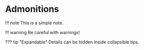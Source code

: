 # Admonitions

!!! note
This is a simple note.

!!! warning
Be careful with warnings!

??? tip "Expandable"
Details can be hidden inside collapsible tips.
